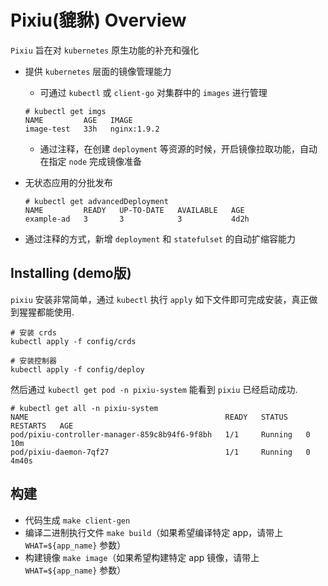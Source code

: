 # Pixiu(貔貅) Overview

`Pixiu` 旨在对 `kubernetes` 原生功能的补充和强化

- 提供 `kubernetes` 层面的镜像管理能力
  - 可通过 `kubectl` 或 `client-go` 对集群中的 `images` 进行管理
  ```
  # kubectl get imgs
  NAME         AGE   IMAGE
  image-test   33h   nginx:1.9.2
  ```
  - 通过注释，在创建 `deployment` 等资源的时候，开启镜像拉取功能，自动在指定 `node` 完成镜像准备

- 无状态应用的分批发布
  ```
  # kubectl get advancedDeployment
  NAME         READY   UP-TO-DATE   AVAILABLE   AGE
  example-ad   3       3            3           4d2h
  ```

- 通过注释的方式，新增 `deployment` 和 `statefulset` 的自动扩缩容能力

## Installing (demo版)

`pixiu` 安装非常简单，通过 `kubectl` 执行 `apply` 如下文件即可完成安装，真正做到猩猩都能使用.

```
# 安装 crds
kubectl apply -f config/crds

# 安装控制器
kubectl apply -f config/deploy
```

然后通过 `kubectl get pod -n pixiu-system` 能看到 `pixiu` 已经启动成功.
```
# kubectl get all -n pixiu-system
NAME                                            READY   STATUS    RESTARTS   AGE
pod/pixiu-controller-manager-859c8b94f6-9f8bh   1/1     Running   0          10m
pod/pixiu-daemon-7qf27                          1/1     Running   0          4m40s
```

## 构建

- 代码生成 `make client-gen`
- 编译二进制执行文件 `make build`（如果希望编译特定 app，请带上 `WHAT=${app_name}` 参数）
- 构建镜像 `make image`（如果希望构建特定 app 镜像，请带上 `WHAT=${app_name}` 参数）
